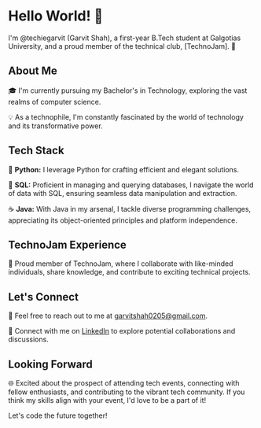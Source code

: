 # Hello World! 👋

I'm @techiegarvit (Garvit Shah), a first-year B.Tech student at Galgotias University, and a proud member of the technical club, [TechnoJam]. 🚀

## About Me

🎓 I'm currently pursuing my Bachelor's in Technology, exploring the vast realms of computer science.

💡 As a technophile, I'm constantly fascinated by the world of technology and its transformative power.

## Tech Stack

🐍 **Python:** I leverage Python for crafting efficient and elegant solutions.

💾 **SQL:** Proficient in managing and querying databases, I navigate the world of data with SQL, ensuring seamless data manipulation and extraction.

☕ **Java:** With Java in my arsenal, I tackle diverse programming challenges, appreciating its object-oriented principles and platform independence.

## TechnoJam Experience

👥 Proud member of TechnoJam, where I collaborate with like-minded individuals, share knowledge, and contribute to exciting technical projects.

## Let's Connect

📧 Feel free to reach out to me at [garvitshah0205@gmail.com](mailto:garvitshah0205@gmail.com).

🔗 Connect with me on [LinkedIn](linkedin.com/in/techiegarvit) to explore potential collaborations and discussions.

## Looking Forward

🌐 Excited about the prospect of attending tech events, connecting with fellow enthusiasts, and contributing to the vibrant tech community. If you think my skills align with your event, I'd love to be a part of it!

Let's code the future together! 

<!---
garvitshah0205/garvitshah0205 is a ✨ special ✨ repository because its `README.md` (this file) appears on your GitHub profile.
You can click the Preview link to take a look at your changes.
--->
